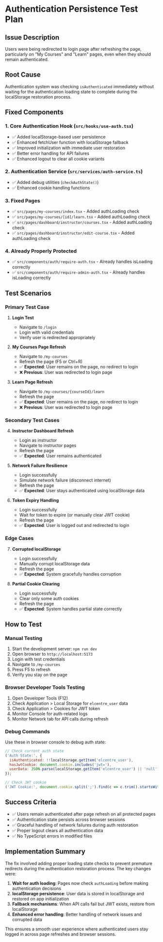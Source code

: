 # Authentication Persistence Test Plan

## Issue Description
Users were being redirected to login page after refreshing the page, particularly on "My Courses" and "Learn" pages, even when they should remain authenticated.

## Root Cause
Authentication system was checking `isAuthenticated` immediately without waiting for the authentication loading state to complete during the localStorage restoration process.

## Fixed Components

### 1. Core Authentication Hook (`src/hooks/use-auth.tsx`)
- ✅ Added localStorage-based user persistence
- ✅ Enhanced fetchUser function with localStorage fallback
- ✅ Improved initialization with immediate user restoration
- ✅ Better error handling for API failures
- ✅ Enhanced logout to clear all cookie variants

### 2. Authentication Service (`src/services/auth-service.ts`)
- ✅ Added debug utilities (`checkAuthState()`)
- ✅ Enhanced cookie handling functions

### 3. Fixed Pages
- ✅ `src/pages/my-courses/index.tsx` - Added authLoading check
- ✅ `src/pages/my-courses/[id]/learn.tsx` - Added authLoading check
- ✅ `src/pages/dashboard/instructor/courses.tsx` - Added authLoading check
- ✅ `src/pages/dashboard/instructor/edit-course.tsx` - Added authLoading check

### 4. Already Properly Protected
- ✅ `src/components/auth/require-auth.tsx` - Already handles isLoading correctly
- ✅ `src/components/auth/require-admin-auth.tsx` - Already handles isLoading correctly

## Test Scenarios

### Primary Test Case
1. **Login Test**
   - Navigate to `/login`
   - Login with valid credentials
   - Verify user is redirected appropriately

2. **My Courses Page Refresh**
   - Navigate to `/my-courses`
   - Refresh the page (F5 or Ctrl+R)
   - ✅ **Expected**: User remains on the page, no redirect to login
   - ❌ **Previous**: User was redirected to login page

3. **Learn Page Refresh**
   - Navigate to `/my-courses/{courseId}/learn`
   - Refresh the page
   - ✅ **Expected**: User remains on the page, no redirect to login
   - ❌ **Previous**: User was redirected to login page

### Secondary Test Cases
4. **Instructor Dashboard Refresh**
   - Login as instructor
   - Navigate to instructor pages
   - Refresh the page
   - ✅ **Expected**: User remains authenticated

5. **Network Failure Resilience**
   - Login successfully
   - Simulate network failure (disconnect internet)
   - Refresh the page
   - ✅ **Expected**: User stays authenticated using localStorage data

6. **Token Expiry Handling**
   - Login successfully
   - Wait for token to expire (or manually clear JWT cookie)
   - Refresh the page
   - ✅ **Expected**: User is logged out and redirected to login

### Edge Cases
7. **Corrupted localStorage**
   - Login successfully
   - Manually corrupt localStorage data
   - Refresh the page
   - ✅ **Expected**: System gracefully handles corruption

8. **Partial Cookie Clearing**
   - Login successfully
   - Clear only some auth cookies
   - Refresh the page
   - ✅ **Expected**: System handles partial state correctly

## How to Test

### Manual Testing
1. Start the development server: `npm run dev`
2. Open browser to `http://localhost:5173`
3. Login with test credentials
4. Navigate to `/my-courses`
5. Press F5 to refresh
6. Verify you stay on the page

### Browser Developer Tools Testing
1. Open Developer Tools (F12)
2. Check Application > Local Storage for `elcentre_user` data
3. Check Application > Cookies for JWT token
4. Monitor Console for auth-related logs
5. Monitor Network tab for API calls during refresh

### Debug Commands
Use these in browser console to debug auth state:
```javascript
// Check current auth state
('Auth State:', {
  isAuthenticated: !!localStorage.getItem('elcentre_user'),
  hasJwtCookie: document.cookie.includes('jwt='),
  userData: JSON.parse(localStorage.getItem('elcentre_user') || 'null')
});

// Check JWT cookie
('JWT Cookie:', document.cookie.split(';').find(c => c.trim().startsWith('jwt=')));
```

## Success Criteria
- ✅ Users remain authenticated after page refresh on all protected pages
- ✅ Authentication state persists across browser sessions
- ✅ Graceful handling of network failures during auth restoration
- ✅ Proper logout clears all authentication data
- ✅ No TypeScript errors in modified files

## Implementation Summary

The fix involved adding proper loading state checks to prevent premature redirects during the authentication restoration process. The key changes were:

1. **Wait for auth loading**: Pages now check `authLoading` before making authentication decisions
2. **localStorage persistence**: User data is stored in localStorage and restored on app initialization
3. **Fallback mechanisms**: When API calls fail but JWT exists, restore from localStorage
4. **Enhanced error handling**: Better handling of network issues and corrupted data

This ensures a smooth user experience where authenticated users stay logged in across page refreshes and browser sessions.
